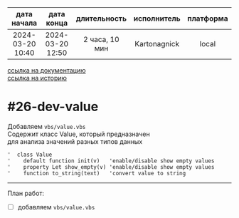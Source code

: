 |   дата начала    |    дата конца    |  длительность  | исполнитель  | платформа |
|:----------------:|:----------------:|:--------------:|:------------:|:---------:|
| 2024-03-20 10:40 | 2024-03-20 12:50 | 2 часа, 10 мин | Kartonagnick |   local   |

[ссылка на документацию](../docs.md)  
[ссылка на историю](../history.md#-v026-dev)  

#26-dev-value
=============
Добавляем `vbs/value.vbs`  
Содержит класс Value, который предназначен  
для анализа значений разных типов данных  

```vbs
'  class Value
'    default function init(v)   'enable/disable show empty values
'    property Let show_empty(v) 'enable/disable show empty values
'    function to_string(text)   'convert value to string
```

--------------------------------------------------------------------------------

План работ:  
  - [ ] добавляем `vbs/value.vbs`  

